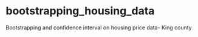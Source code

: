 # bootstrapping_housing_data
Bootstrapping and confidence interval on housing price data- King county
